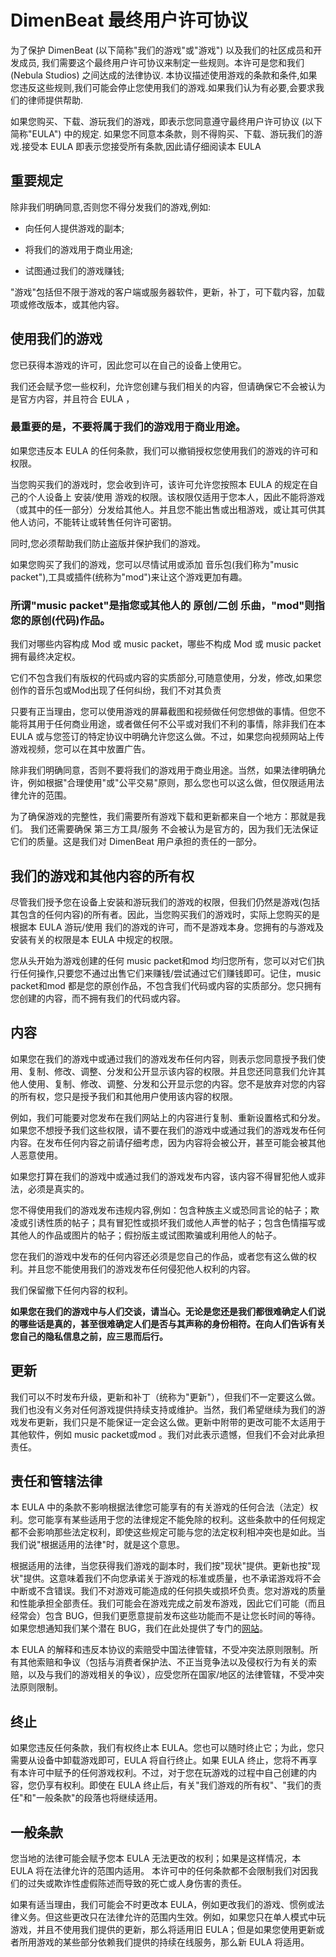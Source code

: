 # DimenBeat 最终用户许可协议
为了保护 DimenBeat (以下简称"我们的游戏"或"游戏") 以及我们的社区成员和开发成员,
我们需要这个最终用户许可协议来制定一些规则。本许可是您和我们 (Nebula Studios) 之间达成的法律协议.
本协议描述使用游戏的条款和条件,如果您违反这些规则,我们可能会停止您使用我们的游戏.如果我们认为有必要,会要求我们的律师提供帮助.

如果您购买、下载、游玩我们的游戏，即表示您同意遵守最终用户许可协议 (以下简称"EULA") 中的规定.
如果您不同意本条款，则不得购买、下载、游玩我们的游戏.接受本 EULA 即表示您接受所有条款,因此请仔细阅读本 EULA

## 重要规定

除非我们明确同意,否则您不得分发我们的游戏,例如: 
  
* 向任何人提供游戏的副本;
- 将我们的游戏用于商业用途;
* 试图通过我们的游戏赚钱;

"游戏"包括但不限于游戏的客户端或服务器软件，更新，补丁，可下载内容，加载项或修改版本，或其他内容。

## 使用我们的游戏

您已获得本游戏的许可，因此您可以在自己的设备上使用它。

我们还会赋予您一些权利，允许您创建与我们相关的内容，但请确保它不会被认为是官方内容，并且符合 EULA ，

### **最重要的是，不要将属于我们的游戏用于商业用途。**

如果您违反本 EULA 的任何条款，我们可以撤销授权您使用我们的游戏的许可和权限。

当您购买我们的游戏时，您会收到许可，该许可允许您按照本 EULA 的规定在自己的个人设备上 安装/使用 游戏的权限。该权限仅适用于您本人，因此不能将游戏（或其中的任一部分）分发给其他人。并且您不能出售或出租游戏，或让其可供其他人访问，不能转让或转售任何许可密钥。

同时,您必须帮助我们防止盗版并保护我们的游戏。

如果您购买了我们的游戏，您可以尽情试用或添加 音乐包(我们称为"music packet"),工具或插件(统称为"mod")来让这个游戏更加有趣。

### **所谓"music packet"是指您或其他人的 原创/二创 乐曲，"mod"则指您的原创(代码)作品。**

我们对哪些内容构成 Mod 或 music packet，哪些不构成 Mod 或 music packet 拥有最终决定权。

它们不包含我们有版权的代码或内容的实质部分,可随意使用，分发，修改,如果您创作的音乐包或Mod出现了任何纠纷，我们不对其负责

只要有正当理由，您可以使用游戏的屏幕截图和视频做任何您想做的事情。但您不能将其用于任何商业用途，或者做任何不公平或对我们不利的事情，除非我们在本 EULA 或与您签订的特定协议中明确允许您这么做。不过，如果您向视频网站上传游戏视频，您可以在其中放置广告。

除非我们明确同意，否则不要将我们的游戏用于商业用途。当然，如果法律明确允许，例如根据"合理使用"或"公平交易"原则，那么您也可以这么做，但仅限适用法律允许的范围。

为了确保游戏的完整性，我们需要所有游戏下载和更新都来自一个地方：那就是我们。
我们还需要确保 第三方工具/服务 不会被认为是官方的，因为我们无法保证它们的质量。这是我们对 DimenBeat 用户承担的责任的一部分。

## 我们的游戏和其他内容的所有权

尽管我们授予您在设备上安装和游玩我们的游戏的权限，但我们仍然是游戏(包括其包含的任何内容)的所有者。因此，当您购买我们的游戏时，实际上您购买的是根据本 EULA 游玩/使用 我们的游戏的许可，而不是游戏本身。您拥有的与游戏及安装有关的权限是本 EULA 中规定的权限。

您从头开始为游戏创建的任何 music packet和mod 均归您所有，您可以对它们执行任何操作,只要您不通过出售它们来赚钱/尝试通过它们赚钱即可。记住，music packet和mod 都是您的原创作品，不包含我们代码或内容的实质部分。您只拥有您创建的内容，而不拥有我们的代码或内容。

## 内容

如果您在我们的游戏中或通过我们的游戏发布任何内容，则表示您同意授予我们使用、复制、修改、调整、分发和公开显示该内容的权限。并且您还同意我们允许其他人使用、复制、修改、调整、分发和公开显示您的内容。您不是放弃对您的内容的所有权，您只是授予我们和其他用户使用该内容的权限。

例如，我们可能要对您发布在我们网站上的内容进行复制、重新设置格式和分发。如果您不想授予我们这些权限，请不要在我们的游戏中或通过我们的游戏发布任何内容。在发布任何内容之前请仔细考虑，因为内容将会被公开，甚至可能会被其他人恶意使用。

如果您打算在我们的游戏中或通过我们的游戏发布内容，该内容不得冒犯他人或非法，必须是真实的。

您不得使用我们的游戏发布违规内容,例如：包含种族主义或恐同言论的帖子；欺凌或引诱性质的帖子；具有冒犯性或损坏我们或他人声誉的帖子；包含色情描写或其他人的作品或图片的帖子；假扮版主或试图欺骗或利用他人的帖子。

您在我们的游戏中发布的任何内容还必须是您自己的作品，或者您有这么做的权利。并且您不能使用我们的游戏发布任何侵犯他人权利的内容。

我们保留撤下任何内容的权利。

**如果您在我们的游戏中与人们交谈，请当心。无论是您还是我们都很难确定人们说的哪些话是真的，甚至很难确定人们是否与其声称的身份相符。在向人们告诉有关您自己的隐私信息之前，应三思而后行。**

## 更新

我们可以不时发布升级，更新和补丁（统称为"更新"），但我们不一定要这么做。我们也没有义务对任何游戏提供持续支持或维护。当然，我们希望继续为我们的游戏发布更新，我们只是不能保证一定会这么做。更新中附带的更改可能不太适用于其他软件，例如 music packet或mod 。我们对此表示遗憾，但我们不会对此承担责任。

## 责任和管辖法律

本 EULA 中的条款不影响根据法律您可能享有的有关游戏的任何合法（法定）权利。您可能享有某些适用于您的法律规定不能免除的权利。这些条款中的任何规定都不会影响那些法定权利，即使这些规定可能与您的法定权利相冲突也是如此。当我们说"根据适用的法律"时，就是这个意思。

根据适用的法律，当您获得我们游戏的副本时，我们按"现状"提供。更新也按"现状"提供。这意味着我们不向您承诺关于游戏的标准或质量，也不承诺游戏将不会中断或不含错误。我们不对游戏可能造成的任何损失或损坏负责。您对游戏的质量和性能承担全部责任。我们可能会在游戏完成之前发布游戏，因此它们可能（而且经常会）包含 BUG，但我们更愿意提前发布这些功能而不是让您长时间的等待。如果您想通知我们某个潜在 BUG，我们在此处提供了专门的[网站](https://github.com/Nebula-Studios/The-rhythm-of-dimensions/issues)。

本 EULA 的解释和违反本协议的索赔受中国法律管辖，不受冲突法原则限制。所有其他索赔和争议（包括与消费者保护法、不正当竞争法以及侵权行为有关的索赔，以及与我们的游戏相关的争议），应受您所在国家/地区的法律管辖，不受冲突法原则限制。

## 终止

如果您违反任何条款，我们有权终止本 EULA。您也可以随时终止它；为此，您只需要从设备中卸载游戏即可，EULA 将自行终止。如果 EULA 终止，您将不再享有本许可中赋予的任何游戏权利。不过，对于您在玩游戏的过程中自己创建的内容，您仍享有权利。即使在 EULA 终止后，有关"我们游戏的所有权"、"我们的责任"和"一般条款"的段落也将继续适用。

## 一般条款

您当地的法律可能会赋予您本 EULA 无法更改的权利；如果是这样情况，本 EULA 将在法律允许的范围内适用。 本许可中的任何条款都不会限制我们对因我们的过失或欺诈性虚假陈述而导致的死亡或人身伤害的责任。

如果有适当理由，我们可能会不时更改本 EULA，例如更改我们的游戏、惯例或法律义务。但这些更改只在法律允许的范围内生效。例如，如果您只在单人模式中玩游戏，并且不使用我们提供的更新，那么将适用旧 EULA；但是如果您使用更新或者所用游戏的某些部分依赖我们提供的持续在线服务，那么新 EULA 将适用。

